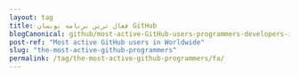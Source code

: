 ```yaml
---
layout: tag
title: فعال ترین برنامه نویسان GitHub
blogCanonical: github/most-active-GitHub-users-programmers-developers-in-worldwide/fa/
post-ref: "Most active GitHub users in Worldwide"
slug: "the-most-active-github-programmers"
permalink: /tag/the-most-active-github-programmers/fa/
---
```

